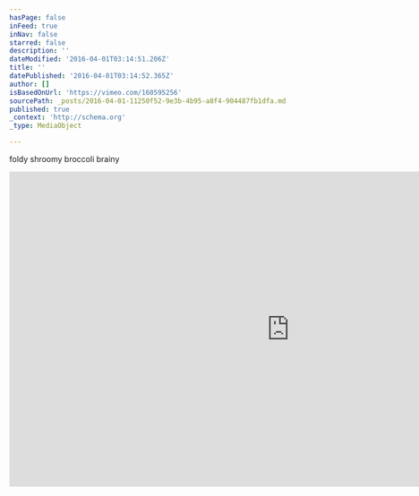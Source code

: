 ```yaml
---
hasPage: false
inFeed: true
inNav: false
starred: false
description: ''
dateModified: '2016-04-01T03:14:51.206Z'
title: ''
datePublished: '2016-04-01T03:14:52.365Z'
author: []
isBasedOnUrl: 'https://vimeo.com/160595256'
sourcePath: _posts/2016-04-01-11250f52-9e3b-4b95-a8f4-904487fb1dfa.md
published: true
_context: 'http://schema.org'
_type: MediaObject

---
```

foldy shroomy broccoli brainy

<iframe src="https://cdn.embedly.com/widgets/media.html?src=https%3A%2F%2Fplayer.vimeo.com%2Fvideo%2F160595256&amp;url=https%3A%2F%2Fvimeo.com%2F160595256&amp;image=http%3A%2F%2Fi.vimeocdn.com%2Fvideo%2F562620966_1280.jpg&amp;key=b7d04c9b404c499eba89ee7072e1c4f7&amp;type=text%2Fhtml&amp;schema=vimeo" width="1000" height="563" scrolling="no" frameborder="0" allowfullscreen="allowfullscreen" style=""></iframe>
